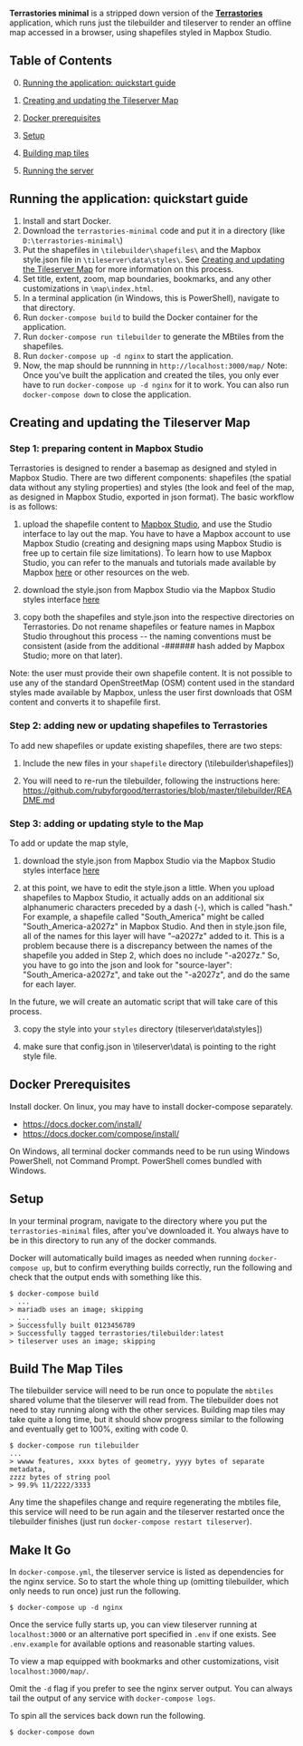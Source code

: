 **Terrastories minimal** is a stripped down version of the [**Terrastories**](http://terrastories.io) application, which runs just the tilebuilder and tileserver to render an offline map accessed in a browser, using shapefiles styled in Mapbox Studio. 

## Table of Contents
0. [Running the application: quickstart guide](#running-the-application-quickstart-guide)

1. [Creating and updating the Tileserver Map](#creating-and-updating-the-tileserver-map)

2. [Docker prerequisites](#docker-prerequisites)

3. [Setup](#setup)

4. [Building map tiles](#build-the-map-tiles)

5. [Running the server](#make-it-go)

## Running the application: quickstart guide
1. Install and start Docker. 
2. Download the `terrastories-minimal` code and put it in a directory (like `D:\terrastories-minimal\`)
3. Put the shapefiles in `\tilebuilder\shapefiles\` and the Mapbox style.json file in `\tileserver\data\styles\`. See [Creating and updating the Tileserver Map](#creating-and-updating-the-tileserver-map) for more information on this process.
4. Set title, extent, zoom, map boundaries, bookmarks, and any other customizations in `\map\index.html`.
5. In a terminal application (in Windows, this is PowerShell), navigate to that directory. 
6. Run `docker-compose build` to build the Docker container for the application.
7. Run `docker-compose run tilebuilder` to generate the MBtiles from the shapefiles.
8. Run `docker-compose up -d nginx` to start the application.
9. Now, the map should be runnning in `http://localhost:3000/map/`
Note: Once you've built the application and created the tiles, you only ever have to run `docker-compose up -d nginx` for it to work. You can also run `docker-compose down` to close the application.

## Creating and updating the Tileserver Map
### Step 1: preparing content in Mapbox Studio

Terrastories is designed to render a basemap as designed and styled in Mapbox Studio. There are two different components: shapefiles (the spatial data without any styling properties) and styles (the look and feel of the map, as designed in Mapbox Studio, exported in json format). The basic workflow is as follows:

1) upload the shapefile content to [Mapbox Studio](https://www.mapbox.com/mapbox-studio/), and use the Studio interface to lay out the map. You have to have a Mapbox account to use Mapbox Studio (creating and designing maps using Mapbox Studio is free up to certain file size limitations). To learn how to use Mapbox Studio, you can refer to the manuals and tutorials made available by Mapbox [here](https://www.mapbox.com/help/studio-manual-tutorials/) or other resources on the web.

2) download the style.json from Mapbox Studio via the Mapbox Studio styles interface [here](https://www.mapbox.com/studio/styles/)

3) copy both the shapefiles and style.json into the respective directories on Terrastories. Do not rename shapefiles or feature names in Mapbox Studio throughout this process -- the naming conventions must be consistent (aside from the additional -###### hash added by Mapbox Studio; more on that later).

Note: the user must provide their own shapefile content. It is not possible to use any of the standard OpenStreetMap (OSM) content used in the standard styles made available by Mapbox, unless the user first downloads that OSM content and converts it to shapefile first.

### Step 2: adding new or updating shapefiles to Terrastories

To add new shapefiles or update existing shapefiles, there are two steps:

1) Include the new files in your `shapefile` directory (\tilebuilder\shapefiles])

2) You will need to re-run the tilebuilder, following the instructions here: https://github.com/rubyforgood/terrastories/blob/master/tilebuilder/README.md

### Step 3: adding or updating style to the Map

To add or update the map style,

1) download the style.json from Mapbox Studio via the Mapbox Studio styles interface [here](https://www.mapbox.com/studio/styles/)

2) at this point, we have to edit the style.json a little. When you upload shapefiles to Mapbox Studio, it actually adds on an additional six alphanumeric characters preceded by a dash (-), which is called "hash." For example, a shapefile called "South_America" might be called "South_America-a2027z" in Mapbox Studio. And then in style.json file, all of the names for this layer will have "–a2027z" added to it. This is a problem because there is a discrepancy between the names of the shapefile you added in Step 2, which does no include "-a2027z." So, you have to go into the json and look for "source-layer": "South_America-a2027z", and take out the "-a2027z", and do the same for each layer.

In the future, we will create an automatic script that will take care of this process.

3) copy the style into your `styles` directory (tileserver\data\styles])

4) make sure that config.json in \tileserver\data\ is pointing to the right style file.

## Docker Prerequisites
Install docker. On linux, you may have to install docker-compose separately.
 - https://docs.docker.com/install/
 - https://docs.docker.com/compose/install/

On Windows, all terminal docker commands need to be run using Windows PowerShell, not Command Prompt.
PowerShell comes bundled with Windows.

## Setup
In your terminal program, navigate to the directory where you put the `terrastories-minimal` 
files, after you've downloaded it. You always have to be in this directory to run any of the docker
commands.

Docker will automatically build images as needed when running `docker-compose up`,
but to confirm everything builds correctly, run the following and check that the
output ends with something like this.
```
$ docker-compose build
  ...
> mariadb uses an image; skipping
  ...
> Successfully built 0123456789
> Successfully tagged terrastories/tilebuilder:latest
> tileserver uses an image; skipping
```

## Build The Map Tiles
The tilebuilder service will need to be run once to populate the `mbtiles`
shared volume that the tileserver will read from. The tilebuilder does not need
to stay running along with the other services. Building map tiles may take quite
a long time, but it should show progress similar to the following and eventually
get to 100%, exiting with code 0.
```
$ docker-compose run tilebuilder
...
> wwww features, xxxx bytes of geometry, yyyy bytes of separate metadata,
zzzz bytes of string pool
> 99.9% 11/2222/3333
```

Any time the shapefiles change and require regenerating the mbtiles file,
this service will need to be run again and the tileserver restarted once the
tilebuilder finishes (just run `docker-compose restart tileserver`).

## Make It Go
In `docker-compose.yml`, the tileserver service is listed
as dependencies for the nginx service. So to start the whole thing up
(omitting tilebuilder, which only needs to run once) just run the following.
```
$ docker-compose up -d nginx
```

Once the service fully starts up, you can view tileserver running at `localhost:3000`
or an alternative port specified in `.env` if one exists. See `.env.example` for
available options and reasonable starting values. 

To view a map equipped with bookmarks and other customizations, visit `localhost:3000/map/`.

Omit the `-d` flag if you prefer to see the nginx server output. You can always
tail the output of any service with `docker-compose logs`. 

To spin all the services back down run the following.
```
$ docker-compose down
```

